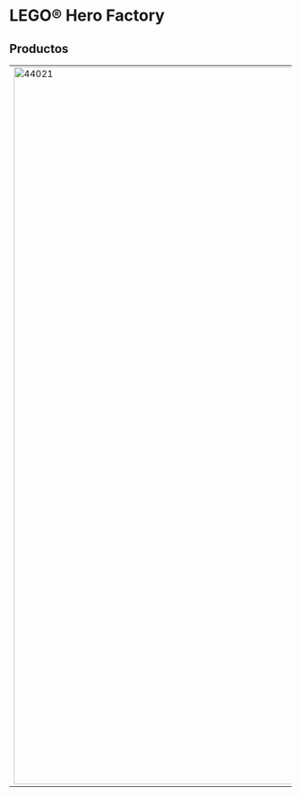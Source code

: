 <h1>LEGO® Hero Factory</h1>
<h2>Productos</h2>
<table>
<tr>
<td rowspan="2"><img alt="44021" src="https://www.lego.com/cdn/product-assets/product.img.pri/44021_prod.jpg" width="1280"></td>
<td><b>44021 BESTIA SEPARADORA CONTRA FURNO Y EVO</b></td>
</tr>
<tr>
<td>¡Atención, héroes! La Bestia SEPARADORA es una titánica bestia de dos cabezas que custodia la mayor grieta de Antropolis City, donde se esconden las criaturas malignas. EVO y FURNO, os hemos equipado con un lazo láser. Distrae a esta bestia con muchos ojos usando la espada de fuego y la pistola mientras atas sus patas para derribarla. Pero cuidado, ¡puede partirse en dos de repente y causar un doble peligro para ti y los civiles! Incluye los minirobots EVO y FURNO con armas y accesorios.</td>
</tr>
</table>